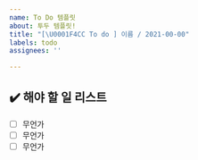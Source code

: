```yaml
---
name: To Do 템플릿
about: 투두 템플릿!
title: "[\U0001F4CC To do ] 이름 / 2021-00-00"
labels: todo
assignees: ''

---
```


## ✔️ 해야 할 일 리스트
- [ ]  무언가
- [ ]  무언가
- [ ]  무언가
